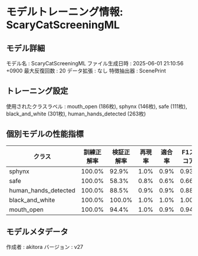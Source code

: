 # モデルトレーニング情報: ScaryCatScreeningML

## モデル詳細
モデル名           : ScaryCatScreeningML
ファイル生成日時   : 2025-06-01 21:10:56 +0900
最大反復回数     : 20
データ拡張       : なし
特徴抽出器       : ScenePrint

## トレーニング設定
使用されたクラスラベル : mouth_open (186枚), sphynx (146枚), safe (111枚), black_and_white (301枚), human_hands_detected (263枚)
## 個別モデルの性能指標
| クラス | 訓練正解率 | 検証正解率 | 再現率 | 適合率 | F1スコア |
|--------|------------|------------|--------|--------|----------|
| sphynx | 100.0% | 92.9% | 1.0% | 0.9% | 0.933 |
| safe | 100.0% | 58.3% | 0.8% | 0.6% | 0.667 |
| human_hands_detected | 100.0% | 88.5% | 0.9% | 0.9% | 0.889 |
| black_and_white | 100.0% | 100.0% | 1.0% | 1.0% | 1.000 |
| mouth_open | 100.0% | 94.4% | 1.0% | 0.9% | 0.947 |

## モデルメタデータ
作成者            : akitora
バージョン          : v27